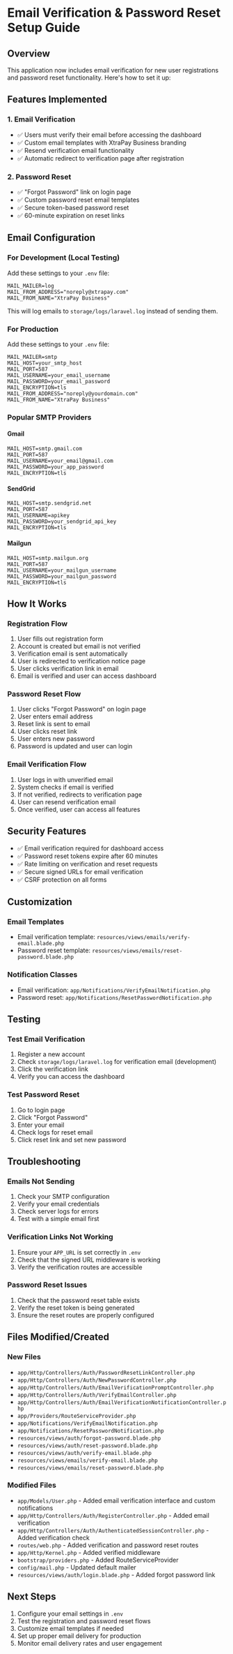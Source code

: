 # Email Verification & Password Reset Setup Guide

## Overview
This application now includes email verification for new user registrations and password reset functionality. Here's how to set it up:

## Features Implemented

### 1. Email Verification
- ✅ Users must verify their email before accessing the dashboard
- ✅ Custom email templates with XtraPay Business branding
- ✅ Resend verification email functionality
- ✅ Automatic redirect to verification page after registration

### 2. Password Reset
- ✅ "Forgot Password" link on login page
- ✅ Custom password reset email templates
- ✅ Secure token-based password reset
- ✅ 60-minute expiration on reset links

## Email Configuration

### For Development (Local Testing)
Add these settings to your `.env` file:

```env
MAIL_MAILER=log
MAIL_FROM_ADDRESS="noreply@xtrapay.com"
MAIL_FROM_NAME="XtraPay Business"
```

This will log emails to `storage/logs/laravel.log` instead of sending them.

### For Production
Add these settings to your `.env` file:

```env
MAIL_MAILER=smtp
MAIL_HOST=your_smtp_host
MAIL_PORT=587
MAIL_USERNAME=your_email_username
MAIL_PASSWORD=your_email_password
MAIL_ENCRYPTION=tls
MAIL_FROM_ADDRESS="noreply@yourdomain.com"
MAIL_FROM_NAME="XtraPay Business"
```

### Popular SMTP Providers

#### Gmail
```env
MAIL_HOST=smtp.gmail.com
MAIL_PORT=587
MAIL_USERNAME=your_email@gmail.com
MAIL_PASSWORD=your_app_password
MAIL_ENCRYPTION=tls
```

#### SendGrid
```env
MAIL_HOST=smtp.sendgrid.net
MAIL_PORT=587
MAIL_USERNAME=apikey
MAIL_PASSWORD=your_sendgrid_api_key
MAIL_ENCRYPTION=tls
```

#### Mailgun
```env
MAIL_HOST=smtp.mailgun.org
MAIL_PORT=587
MAIL_USERNAME=your_mailgun_username
MAIL_PASSWORD=your_mailgun_password
MAIL_ENCRYPTION=tls
```

## How It Works

### Registration Flow
1. User fills out registration form
2. Account is created but email is not verified
3. Verification email is sent automatically
4. User is redirected to verification notice page
5. User clicks verification link in email
6. Email is verified and user can access dashboard

### Password Reset Flow
1. User clicks "Forgot Password" on login page
2. User enters email address
3. Reset link is sent to email
4. User clicks reset link
5. User enters new password
6. Password is updated and user can login

### Email Verification Flow
1. User logs in with unverified email
2. System checks if email is verified
3. If not verified, redirects to verification page
4. User can resend verification email
5. Once verified, user can access all features

## Security Features

- ✅ Email verification required for dashboard access
- ✅ Password reset tokens expire after 60 minutes
- ✅ Rate limiting on verification and reset requests
- ✅ Secure signed URLs for email verification
- ✅ CSRF protection on all forms

## Customization

### Email Templates
- Email verification template: `resources/views/emails/verify-email.blade.php`
- Password reset template: `resources/views/emails/reset-password.blade.php`

### Notification Classes
- Email verification: `app/Notifications/VerifyEmailNotification.php`
- Password reset: `app/Notifications/ResetPasswordNotification.php`

## Testing

### Test Email Verification
1. Register a new account
2. Check `storage/logs/laravel.log` for verification email (development)
3. Click the verification link
4. Verify you can access the dashboard

### Test Password Reset
1. Go to login page
2. Click "Forgot Password"
3. Enter your email
4. Check logs for reset email
5. Click reset link and set new password

## Troubleshooting

### Emails Not Sending
1. Check your SMTP configuration
2. Verify your email credentials
3. Check server logs for errors
4. Test with a simple email first

### Verification Links Not Working
1. Ensure your `APP_URL` is set correctly in `.env`
2. Check that the signed URL middleware is working
3. Verify the verification routes are accessible

### Password Reset Issues
1. Check that the password reset table exists
2. Verify the reset token is being generated
3. Ensure the reset routes are properly configured

## Files Modified/Created

### New Files
- `app/Http/Controllers/Auth/PasswordResetLinkController.php`
- `app/Http/Controllers/Auth/NewPasswordController.php`
- `app/Http/Controllers/Auth/EmailVerificationPromptController.php`
- `app/Http/Controllers/Auth/VerifyEmailController.php`
- `app/Http/Controllers/Auth/EmailVerificationNotificationController.php`
- `app/Providers/RouteServiceProvider.php`
- `app/Notifications/VerifyEmailNotification.php`
- `app/Notifications/ResetPasswordNotification.php`
- `resources/views/auth/forgot-password.blade.php`
- `resources/views/auth/reset-password.blade.php`
- `resources/views/auth/verify-email.blade.php`
- `resources/views/emails/verify-email.blade.php`
- `resources/views/emails/reset-password.blade.php`

### Modified Files
- `app/Models/User.php` - Added email verification interface and custom notifications
- `app/Http/Controllers/Auth/RegisterController.php` - Added email verification
- `app/Http/Controllers/Auth/AuthenticatedSessionController.php` - Added verification check
- `routes/web.php` - Added verification and password reset routes
- `app/Http/Kernel.php` - Added verified middleware
- `bootstrap/providers.php` - Added RouteServiceProvider
- `config/mail.php` - Updated default mailer
- `resources/views/auth/login.blade.php` - Added forgot password link

## Next Steps

1. Configure your email settings in `.env`
2. Test the registration and password reset flows
3. Customize email templates if needed
4. Set up proper email delivery for production
5. Monitor email delivery rates and user engagement 